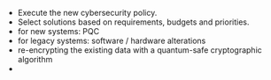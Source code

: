 - Execute the new cybersecurity policy.
- Select solutions based on requirements, budgets and priorities.
- for new systems: PQC
- for legacy systems: software / hardware alterations
- re-encrypting the existing data with a quantum-safe cryptographic algorithm
- 
